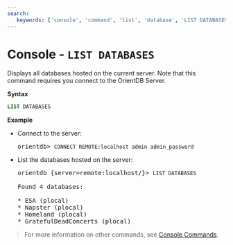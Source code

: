 ```yaml
---
search:
   keywords: ['console', 'command', 'list', 'database', 'LIST DATABASES']
---
```


# Console - `LIST DATABASES`

Displays all databases hosted on the current server.  Note that this command requires you connect to the OrientDB Server.

**Syntax**

```sql
LIST DATABASES
```

**Example**

- Connect to the server:
 
  <pre>
  orientdb> <code class="lang-sql userinput">CONNECT REMOTE:localhost admin admin_password</code>
  </pre>

- List the databases hosted on the server:

  <pre>
  orientdb {server=remote:localhost/}> <code class="lang-sql userinput">LIST DATABASES</code>

  Found 4 databases:

  * ESA (plocal)
  * Napster (plocal)
  * Homeland (plocal)
  * GratefulDeadConcerts (plocal)
  </pre>

>For more information on other commands, see [Console Commands](Console-Commands.md).

